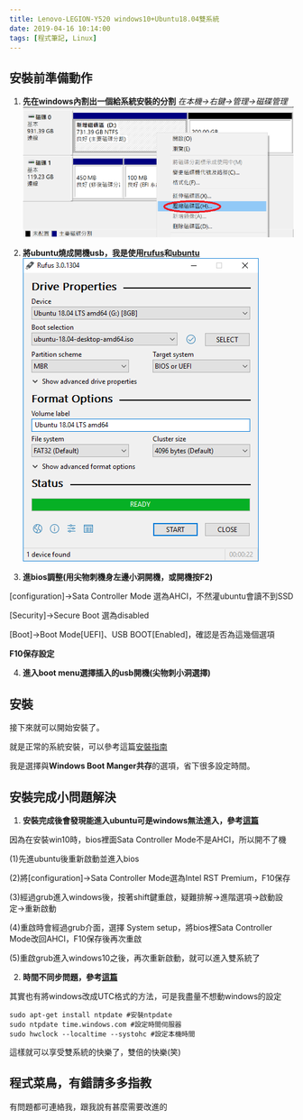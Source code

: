 ```yaml
---
title: Lenovo-LEGION-Y520 windows10+Ubuntu18.04雙系統
date: 2019-04-16 10:14:00
tags: [程式筆記, Linux]
---
```

## **安裝前準備動作**

1. **先在windows內割出一個給系統安裝的分割**
*在本機->右鍵->管理->磁碟管理*
![](https://raw.githubusercontent.com/kidneyweakx/img-host/image/image/y520-01.png)

2. **將ubuntu燒成開機usb，我是使用[rufus](https://rufus.ie/)和[ubuntu](http://www.ubuntu.com/download)**
![rufus screenshot](https://raw.githubusercontent.com/kidneyweakx/img-host/image/image/y520-rufus.png)

3. **進bios調整(用尖物刺機身左邊小洞開機，或開機按F2)**

[configuration]->Sata Controller Mode 選為AHCI，不然灌ubuntu會讀不到SSD

[Security]->Secure Boot 選為disabled

[Boot]->Boot Mode[UEFI]、USB BOOT[Enabled]，確認是否為這幾個選項

**F10保存設定**

4. **進入boot menu選擇插入的usb開機(尖物刺小洞選擇)**



## **安裝**

接下來就可以開始安裝了。

就是正常的系統安裝，可以參考這篇[安裝指南](http://blog.csdn.net/zifehng/article/details/79514756)

我是選擇與**Windows Boot Manger共存**的選項，省下很多設定時間。

## **安裝完成小問題解決**

1. **安裝完成後會發現能進入ubuntu可是windows無法進入，參考[這篇](http://www.yanglajiao.com/article/weixin_38570251/79923451)**

因為在安裝win10時，bios裡面Sata Controller Mode不是AHCI，所以開不了機

(1)先進ubuntu後重新啟動並進入bios

(2)將[configuration]->Sata Controller Mode選為Intel RST Premium，F10保存

(3)經過grub進入windows後，按著shift鍵重啟，疑難排解->進階選項->啟動設定->重新啟動

(4)重啟時會經過grub介面，選擇 System setup，將bios裡Sata Controller Mode改回AHCI，F10保存後再次重啟

(5)重啟grub進入windows10之後，再次重新啟動，就可以進入雙系統了



2. **時間不同步問題，參考[這篇](http://www.cnblogs.com/leime/p/9411551.html)**

其實也有將windows改成UTC格式的方法，可是我盡量不想動windows的設定

```
sudo apt-get install ntpdate #安裝ntpdate
sudo ntpdate time.windows.com #設定時間伺服器
sudo hwclock --localtime --systohc #設定本機時間
```

 這樣就可以享受雙系統的快樂了，雙倍的快樂(笑)

## **程式菜鳥，有錯請多多指教**
有問題都可連絡我，跟我說有甚麼需要改進的